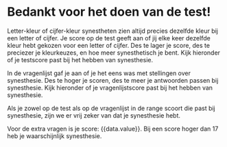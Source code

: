 # Bedankt voor het doen van de test!

Letter-kleur of cijfer-kleur synestheten zien altijd precies dezelfde kleur bij een letter of cijfer. Je score op de test geeft aan of jij elke keer dezelfde kleur hebt gekozen voor een letter of cijfer. Des te lager je score, des te preciezer je kleurkeuzes, en hoe meer synesthetisch je bent. Kijk hieronder of je testscore past bij het hebben van synesthesie.

In de vragenlijst gaf je aan of je het eens was met stellingen over synesthesie. Des te hoger je scoren, des te meer je antwoorden passen bij synesthesie. Kijk hieronder of je vragenlijstscore past bij het hebben van synesthesie.

Als je zowel op de test als op de vragenlijst in de range scoort die past bij synesthesie, zijn we er vrij zeker van dat je synesthesie hebt.

<likertresults v-slot:default="data">Voor de extra vragen is je score: {{data.value}}. Bij een score hoger dan 17 heb je waarschijnlijk synesthesie.</likertresults>

<results></results>
